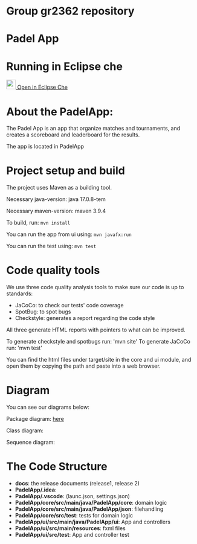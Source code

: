 # Group gr2362 repository 
# Padel App

# Running in Eclipse che
[<img src="https://eclipse.dev/che/docs/_/img/icon-eclipse-che.svg" width = "25"/> Open in Eclipse Che](https://che.stud.ntnu.no/#https://gitlab.stud.idi.ntnu.no/it1901/groups-2023/gr2362/gr2362?new)

# About the PadelApp:
The Padel App is an app that organize matches and tournaments, and creates a scoreboard and leaderboard for the results.

The app is located in PadelApp

# Project setup and build
The project uses Maven as a building tool.

Necessary java-version: java 17.0.8-tem

Necessary maven-version: maven 3.9.4

To build, run: `mvn install`

You can run the app from ui using: `mvn javafx:run`

You can run the test using: `mvn test`

# Code quality tools
We use three code quality analysis tools to make sure our code is up to standards:

* JaCoCo: to check our tests' code coverage
* SpotBug: to spot bugs
* Checkstyle: generates a report regarding the code style

All three generate HTML reports with pointers to what can be improved.

To generate checkstyle and spotbugs run: 'mvn site'
To generate JaCoCo run: 'mvn test'

You can find the html files under target/site in the core and ui module, and open them by copying the path and paste into a web browser. 

# Diagram
You can see our diagrams below:

Package diagram:
[here](/PackageDiagram.png)

Class diagram:

Sequence diagram:



# The Code Structure
* **docs**: the release documents (release1, release 2)
* **PadelApp/.idea**:
* **PadelApp/.vscode**: (launc.json, settings.json)
* **PadelApp/core/src/main/java/PadelApp/core**: domain logic
* **PadelApp/core/src/main/java/PadelApp/json**: filehandling
* **PadelApp/core/src/test**: tests for domain logic
* **PadelApp/ui/src/main/java/PadelApp/ui**: App and controllers
* **PadelApp/ui/src/main/resources**: fxml files
* **PadelApp/ui/src/test**: App and controller test
 



